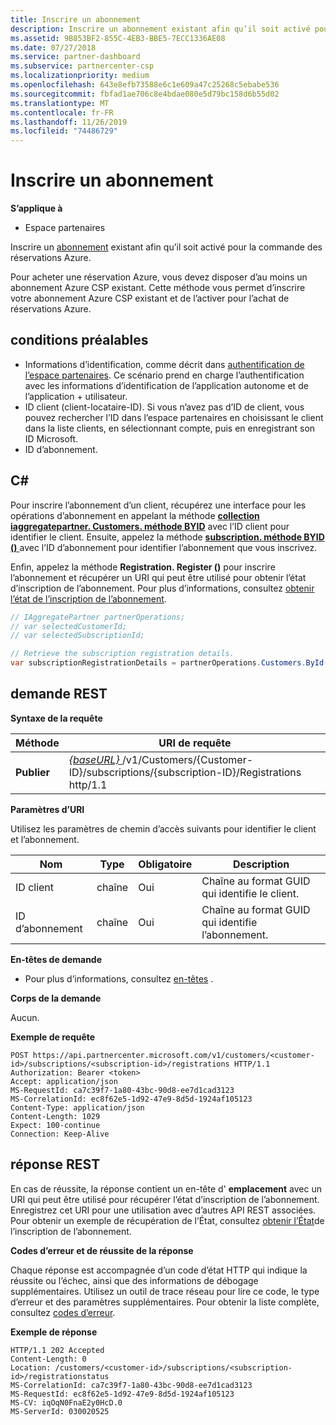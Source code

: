 ```yaml
---
title: Inscrire un abonnement
description: Inscrire un abonnement existant afin qu’il soit activé pour la commande des réservations Azure.
ms.assetid: 9B853BF2-855C-4EB3-BBE5-7ECC1336AE08
ms.date: 07/27/2018
ms.service: partner-dashboard
ms.subservice: partnercenter-csp
ms.localizationpriority: medium
ms.openlocfilehash: 643e8efb73588e6c1e609a47c25268c5ebabe536
ms.sourcegitcommit: fbfad1ae706c8e4bdae080e5d79bc158d6b55d02
ms.translationtype: MT
ms.contentlocale: fr-FR
ms.lasthandoff: 11/26/2019
ms.locfileid: "74486729"
---
```

# <a name="register-a-subscription"></a>Inscrire un abonnement


**S’applique à**

- Espace partenaires

Inscrire un [abonnement](subscription-resources.md) existant afin qu’il soit activé pour la commande des réservations Azure.  

Pour acheter une réservation Azure, vous devez disposer d’au moins un abonnement Azure CSP existant. Cette méthode vous permet d’inscrire votre abonnement Azure CSP existant et de l’activer pour l’achat de réservations Azure. 

## <a name="span-idprerequisitesspan-idprerequisitesspan-idprerequisitesprerequisites"></a><span id="Prerequisites"/><span id="prerequisites"/><span id="PREREQUISITES"/>conditions préalables


- Informations d’identification, comme décrit dans [authentification de l’espace partenaires](partner-center-authentication.md). Ce scénario prend en charge l’authentification avec les informations d’identification de l’application autonome et de l’application + utilisateur.
- ID client (client-locataire-ID). Si vous n’avez pas d’ID de client, vous pouvez rechercher l’ID dans l’espace partenaires en choisissant le client dans la liste clients, en sélectionnant compte, puis en enregistrant son ID Microsoft.
- ID d’abonnement.

## <a name="span-idc_span-idc_c"></a><span id="C_"/><span id="c_"/>C#


Pour inscrire l’abonnement d’un client, récupérez une interface pour les opérations d’abonnement en appelant la méthode [**collection iaggregatepartner. Customers. méthode BYID**](https://docs.microsoft.com/dotnet/api/microsoft.store.partnercenter.customers.icustomercollection.byid) avec l’ID client pour identifier le client. Ensuite, appelez la méthode [**subscription. méthode BYID ()** ](https://docs.microsoft.com/dotnet/api/microsoft.store.partnercenter.subscriptions.isubscriptioncollection.byid) avec l’ID d’abonnement pour identifier l’abonnement que vous inscrivez. 

Enfin, appelez la méthode **Registration. Register ()** pour inscrire l’abonnement et récupérer un URI qui peut être utilisé pour obtenir l’état d’inscription de l’abonnement. Pour plus d’informations, consultez [obtenir l’état de l’inscription de l’abonnement](get-subscription-registration-status.md).

``` csharp
// IAggregatePartner partnerOperations;
// var selectedCustomerId;
// var selectedSubscriptionId;

// Retrieve the subscription registration details.
var subscriptionRegistrationDetails = partnerOperations.Customers.ById(selectedCustomerId).Subscriptions.ById(selectedSubscriptionId).Registration.Register();
```


## <a name="span-idrest_requestspan-idrest_requestspan-idrest_requestrest-request"></a><span id="REST_Request"/><span id="rest_request"/><span id="REST_REQUEST"/>demande REST


**Syntaxe de la requête**

| Méthode    | URI de requête                                                                                                                        |
|-----------|------------------------------------------------------------------------------------------------------------------------------------|
| **Publier**  | [ *{baseURL}* ](partner-center-rest-urls.md)/v1/Customers/{Customer-ID}/subscriptions/{subscription-ID}/Registrations http/1.1 |

 

**Paramètres d’URI**

Utilisez les paramètres de chemin d’accès suivants pour identifier le client et l’abonnement. 

| Nom                    | Type       | Obligatoire | Description                                                   |
|-------------------------|------------|----------|---------------------------------------------------------------|
| ID client             | chaîne     | Oui      | Chaîne au format GUID qui identifie le client.         |
| ID d’abonnement         | chaîne     | Oui      | Chaîne au format GUID qui identifie l’abonnement.     |

 

**En-têtes de demande**

- Pour plus d’informations, consultez [en-têtes](headers.md) .

**Corps de la demande**

Aucun.

**Exemple de requête**

```http
POST https://api.partnercenter.microsoft.com/v1/customers/<customer-id>/subscriptions/<subscription-id>/registrations HTTP/1.1
Authorization: Bearer <token>
Accept: application/json
MS-RequestId: ca7c39f7-1a80-43bc-90d8-ee7d1cad3123
MS-CorrelationId: ec8f62e5-1d92-47e9-8d5d-1924af105123
Content-Type: application/json
Content-Length: 1029
Expect: 100-continue
Connection: Keep-Alive
```

## <a name="span-idrest_responsespan-idrest_responsespan-idrest_responserest-response"></a><span id="REST_Response"/><span id="rest_response"/><span id="REST_RESPONSE"/>réponse REST


En cas de réussite, la réponse contient un en-tête d' **emplacement** avec un URI qui peut être utilisé pour récupérer l’état d’inscription de l’abonnement. Enregistrez cet URI pour une utilisation avec d’autres API REST associées. Pour obtenir un exemple de récupération de l’État, consultez [obtenir l’État](get-subscription-registration-status.md)de l’inscription de l’abonnement. 

**Codes d’erreur et de réussite de la réponse**

Chaque réponse est accompagnée d’un code d’état HTTP qui indique la réussite ou l’échec, ainsi que des informations de débogage supplémentaires. Utilisez un outil de trace réseau pour lire ce code, le type d’erreur et des paramètres supplémentaires. Pour obtenir la liste complète, consultez [codes d’erreur](error-codes.md).

**Exemple de réponse**

```http
HTTP/1.1 202 Accepted
Content-Length: 0
Location: /customers/<customer-id>/subscriptions/<subscription-id>/registrationstatus
MS-CorrelationId: ca7c39f7-1a80-43bc-90d8-ee7d1cad3123
MS-RequestId: ec8f62e5-1d92-47e9-8d5d-1924af105123
MS-CV: iqOqN0FnaE2y0HcD.0
MS-ServerId: 030020525
```

 

 




